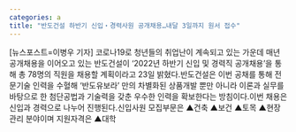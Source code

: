```yaml
---
categories: a
title: "반도건설 하반기 신입‧경력사원 공개채용…내달 3일까지 원서 접수"
---
```

[뉴스포스트=이병우 기자] 코로나19로 청년들의 취업난이 계속되고 있는 가운데 매년 공개채용을 이어오고 있는 반도건설이 ‘2022년 하반기 신입 및 경력직 공개채용’을 통해 총 78명의 직원을 채용할 계획이라고 23일 밝혔다.반도건설은 이번 공채를 통해 전문기술 인력을 수혈해 ‘반도유보라’ 만의 차별화된 상품개발 뿐만 아니라 이론과 실무를 바탕으로 한 첨단공법과 기술력을 갖춘 우수한 인력을 확보한다는 방침이다.이번 채용은 신입과 경력으로 나누어 진행된다.신입사원 모집부문은 ▲건축 ▲보건 ▲토목 ▲현장관리 분야이며 지원자격은 ▲대학